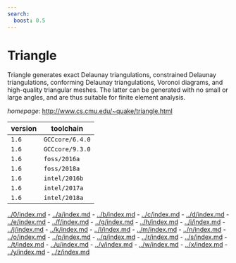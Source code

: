 ```yaml
---
search:
  boost: 0.5
---
```

# Triangle

Triangle generates exact Delaunay triangulations, constrained Delaunay triangulations,  conforming Delaunay triangulations, Voronoi diagrams, and high-quality triangular meshes.  The latter can be generated with no small or large angles,  and are thus suitable for finite element analysis.

*homepage*: <http://www.cs.cmu.edu/~quake/triangle.html>

version | toolchain
--------|----------
``1.6`` | ``GCCcore/6.4.0``
``1.6`` | ``GCCcore/9.3.0``
``1.6`` | ``foss/2016a``
``1.6`` | ``foss/2018a``
``1.6`` | ``intel/2016b``
``1.6`` | ``intel/2017a``
``1.6`` | ``intel/2018a``

[../0/index.md](0) - [../a/index.md](a) - [../b/index.md](b) - [../c/index.md](c) - [../d/index.md](d) - [../e/index.md](e) - [../f/index.md](f) - [../g/index.md](g) - [../h/index.md](h) - [../i/index.md](i) - [../j/index.md](j) - [../k/index.md](k) - [../l/index.md](l) - [../m/index.md](m) - [../n/index.md](n) - [../o/index.md](o) - [../p/index.md](p) - [../q/index.md](q) - [../r/index.md](r) - [../s/index.md](s) - [../t/index.md](t) - [../u/index.md](u) - [../v/index.md](v) - [../w/index.md](w) - [../x/index.md](x) - [../y/index.md](y) - [../z/index.md](z)


